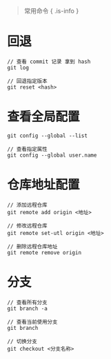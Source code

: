 > 常用命令
{ .is-info }

# 回退
```git
// 查看 commit 记录 拿到 hash
git log

// 回退指定版本
git reset <hash>
```

# 查看全局配置 
```git
git config --global --list

// 查看指定属性
git config --global user.name
```

# 仓库地址配置
```git
// 添加远程仓库
git remote add origin <地址>

// 修改远程仓库
git remote set-utl origin <地址>

// 删除远程仓库地址
git remote remove origin
```

# 分支
```git
// 查看所有分支
git branch -a

// 查看当前使用分支
git branch

// 切换分支
git checkout <分支名称>
```